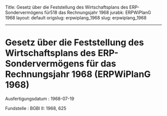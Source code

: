 Title: Gesetz über die Feststellung des Wirtschaftsplans des ERP-Sondervermögens für518
  das Rechnungsjahr 1968
jurabk: ERPWiPlanG 1968
layout: default
origslug: erpwiplang_1968
slug: erpwiplang_1968

---

# Gesetz über die Feststellung des Wirtschaftsplans des ERP-Sondervermögens für das Rechnungsjahr 1968 (ERPWiPlanG 1968)

Ausfertigungsdatum
:   1968-07-19

Fundstelle
:   BGBl II: 1968, 625

